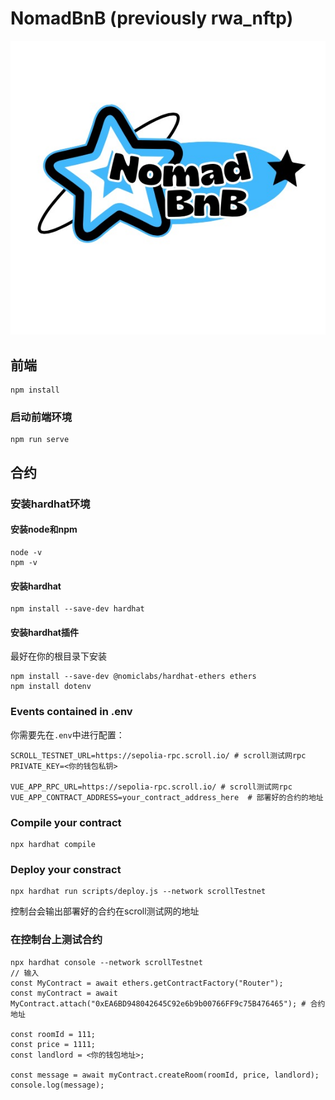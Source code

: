 # NomadBnB (previously rwa_nftp)

![NomadBnB LOGO](./logo.jpg "NomadBnB")

## 前端
```
npm install
```

### 启动前端环境
```
npm run serve
```

## 合约

### 安装hardhat环境

#### 安装node和npm
```
node -v
npm -v
```

#### 安装hardhat
```
npm install --save-dev hardhat
```

#### 安装hardhat插件
最好在你的根目录下安装
```
npm install --save-dev @nomiclabs/hardhat-ethers ethers
npm install dotenv
```

### Events contained in .env

你需要先在`.env`中进行配置：
```
SCROLL_TESTNET_URL=https://sepolia-rpc.scroll.io/ # scroll测试网rpc
PRIVATE_KEY=<你的钱包私钥>

VUE_APP_RPC_URL=https://sepolia-rpc.scroll.io/ # scroll测试网rpc
VUE_APP_CONTRACT_ADDRESS=your_contract_address_here  # 部署好的合约的地址
```

### Compile your contract
```
npx hardhat compile
```

### Deploy your constract
```
npx hardhat run scripts/deploy.js --network scrollTestnet
```
控制台会输出部署好的合约在scroll测试网的地址

### 在控制台上测试合约
```
npx hardhat console --network scrollTestnet
// 输入
const MyContract = await ethers.getContractFactory("Router");
const myContract = await MyContract.attach("0xEA6BD948042645C92e6b9b00766FF9c75B476465"); # 合约地址

const roomId = 111;
const price = 1111;
const landlord = <你的钱包地址>;

const message = await myContract.createRoom(roomId, price, landlord);
console.log(message);
```

